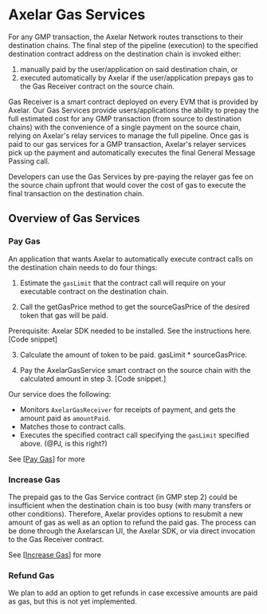 # Axelar Gas Services

For any GMP transaction, the Axelar Network routes transctions to their destination chains. The final step of the pipeline (execution) to the specified destination contract address on the destination chain is invoked either: 
1. manually paid by the user/application on said destination chain, or
2. executed automatically by Axelar if the user/application prepays gas to the Gas Receiver contract on the source chain.

Gas Receiver is a smart contract deployed on every EVM that is provided by Axelar. Our Gas Services provide users/applications the ability to prepay the full estimated cost for any GMP transaction (from source to destination chains) with the convenience of a single payment on the source chain, relying on Axelar's relay services to manage the full pipeline. Once gas is paid to our gas services for a GMP transaction, Axelar's relayer services pick up the payment and automatically executes the final General Message Passing call.

Developers can use the Gas Services by pre-paying the relayer gas fee on the source chain upfront that would cover the cost of gas to execute the final transaction on the destination chain. 

## Overview of Gas Services

### Pay Gas

An application that wants Axelar to automatically execute contract calls on the destination chain needs to do four things:

1. Estimate the `gasLimit` that the contract call will require on your executable contract on the destination chain.

2. Call the getGasPrice method to get the sourceGasPrice of the desired token that gas will be paid. 

Prerequisite: Axelar SDK needed to be installed. See the instructions here.
[Code snippet]

3. Calculate the amount of token to be paid. 
gasLimit * sourceGasPrice.

4. Pay the AxelarGasService smart contract on the source chain with the calculated amount in step 3. 
[Code snippet.]

Our service does the following:

- Monitors `AxelarGasReceiver` for receipts of payment, and gets the amount paid as `amountPaid`.
- Matches those to contract calls.
- Executes the specified contract call specifying the `gasLimit` specified above. (@PJ, is this right?)

See [[Pay Gas](pay-gas)] for more

### Increase Gas

The prepaid gas to the Gas Service contract (in GMP step 2) could be insufficient when the destination chain is too busy (with many transfers or other conditions). Therefore, Axelar provides options to resubmit a new amount of gas as well as an option to refund the paid gas. The process can be done through the Axelarscan UI, the Axelar SDK, or via direct invocation to the Gas Receiver contract. 

See [[Increase Gas](increase-gas)] for more

### Refund Gas

We plan to add an option to get refunds in case excessive amounts are paid as gas, but this is not yet implemented.
